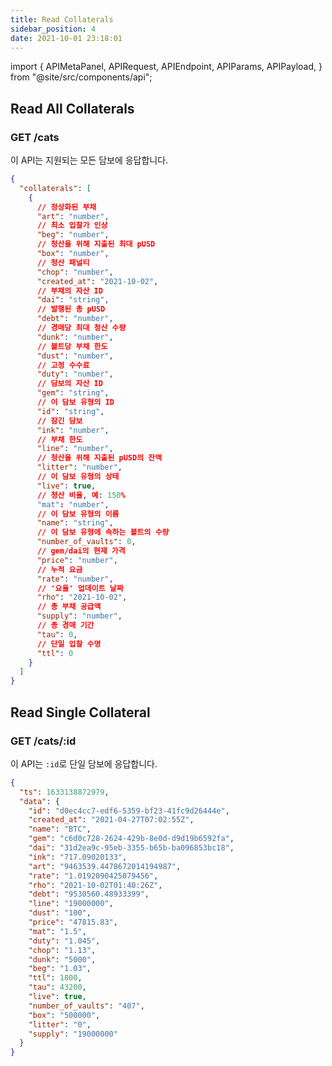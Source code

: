 ```yaml
---
title: Read Collaterals
sidebar_position: 4
date: 2021-10-01 23:18:01
---
```


import { APIMetaPanel, APIRequest, APIEndpoint, APIParams, APIPayload, } from "@site/src/components/api";

## Read All Collaterals

### GET /cats

이 API는 지원되는 모든 담보에 응답합니다.

<APIEndpoint base="https://leaf-api.pando.im/api" url="/cats" />

<APIMetaPanel />

<APIRequest title="Read supported assets" method="GET" isPublic base="https://leaf-api.pando.im/api" url='/cats' />

```json title="Response"
{
  "collaterals": [
    {
      // 정상화된 부채
      "art": "number",
      // 최소 입찰가 인상
      "beg": "number",
      // 청산을 위해 지출된 최대 pUSD
      "box": "number",
      // 청산 패널티
      "chop": "number",
      "created_at": "2021-10-02",
      // 부채의 자산 ID
      "dai": "string",
      // 발행된 총 pUSD
      "debt": "number",
      // 경매당 최대 청산 수량
      "dunk": "number",
      // 볼트당 부채 한도
      "dust": "number",
      // 고정 수수료
      "duty": "number",
      // 담보의 자산 ID
      "gem": "string",
      // 이 담보 유형의 ID
      "id": "string",
      // 잠긴 담보
      "ink": "number",
      // 부채 한도
      "line": "number",
      // 청산을 위해 지출된 pUSD의 잔액
      "litter": "number",
      // 이 담보 유형의 상태
      "live": true,
      // 청산 비율, 예: 150%
      "mat": "number",
      // 이 담보 유형의 이름
      "name": "string",
      // 이 담보 유형에 속하는 볼트의 수량
      "number_of_vaults": 0,
      // gem/dai의 현재 가격
      "price": "number",
      // 누적 요금
      "rate": "number",
      // '요율' 업데이트 날짜
      "rho": "2021-10-02",
      // 총 부채 공급액
      "supply": "number",
      // 총 경매 기간
      "tau": 0,
      // 단일 입찰 수명
      "ttl": 0
    }
  ]
}
```

## Read Single Collateral

### GET /cats/:id

이 API는 `:id`로 단일 담보에 응답합니다.

<APIEndpoint base="https://leaf-api.pando.im/api" url="/cats/:id" />

<APIMetaPanel />

<APIParams p-id="the collateral id" p-id-required="{true}" />

<APIRequest title="Read one collateral by ID" method="GET" isPublic base="https://leaf-api.pando.im/api" url='/cats/d0ec4cc7-edf6-5359-bf23-41fc9d26444e' />

```json title="Response"
{
  "ts": 1633138872979,
  "data": {
    "id": "d0ec4cc7-edf6-5359-bf23-41fc9d26444e",
    "created_at": "2021-04-27T07:02:55Z",
    "name": "BTC",
    "gem": "c6d0c728-2624-429b-8e0d-d9d19b6592fa",
    "dai": "31d2ea9c-95eb-3355-b65b-ba096853bc18",
    "ink": "717.09020133",
    "art": "9463539.4478672014194987",
    "rate": "1.0192090425079456",
    "rho": "2021-10-02T01:40:26Z",
    "debt": "9530560.48933399",
    "line": "19000000",
    "dust": "100",
    "price": "47815.83",
    "mat": "1.5",
    "duty": "1.045",
    "chop": "1.13",
    "dunk": "5000",
    "beg": "1.03",
    "ttl": 1800,
    "tau": 43200,
    "live": true,
    "number_of_vaults": "407",
    "box": "500000",
    "litter": "0",
    "supply": "19000000"
  }
}
```
